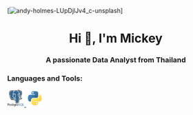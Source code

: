 [![andy-holmes-LUpDjlJv4_c-unsplash](https://user-images.githubusercontent.com/124515587/220033691-446d97a2-b335-4eff-9f8a-6f0f1e3a74ce.jpg)]


<h1 align="center">Hi 👋, I'm Mickey</h1>
<h3 align="center">A passionate Data Analyst from Thailand</h3>

<h3 align="left">Languages and Tools:</h3>
<p align="left"> <a href="https://www.postgresql.org" target="_blank" rel="noreferrer"> <img src="https://raw.githubusercontent.com/devicons/devicon/master/icons/postgresql/postgresql-original-wordmark.svg" alt="postgresql" width="40" height="40"/> </a> <a href="https://www.python.org" target="_blank" rel="noreferrer"> <img src="https://raw.githubusercontent.com/devicons/devicon/master/icons/python/python-original.svg" alt="python" width="40" height="40"/> </a> </p>

